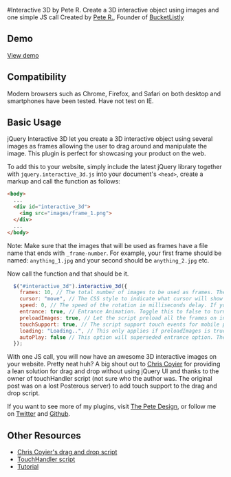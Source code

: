 #Interactive 3D by Pete R.
Create a 3D interactive object using images and one simple JS call
Created by [Pete R.](http://www.thepetedesign.com), Founder of [BucketListly](http://www.bucketlistly.com)

## Demo
[View demo](http://peachananr.github.io/interactive_3d/demo/interactive_3d.html)

## Compatibility
Modern browsers such as Chrome, Firefox, and Safari on both desktop and smartphones have been tested. Have not test on IE.

## Basic Usage
jQuery Interactive 3D let you create a 3D interactive object using several images as frames allowing the user to drag around and manipulate the image. This plugin is perfect for showcasing your product on the web.

To add this to your website, simply include the latest jQuery library together with `jquery.interactive_3d.js` into your document's `<head>`, create a markup and call the function as follows:

````html
<body>
  ...
  <div id="interactive_3d">
    <img src="images/frame_1.png">
  </div>
  ...
</body>
````
Note: Make sure that the images that will be used as frames have a file name that ends with `_frame-number`. For example, your first frame should be named: `anything_1.jpg` and your second should be `anything_2.jpg` etc.

Now call the function and that should be it.
 
````javascript
  $("#interactive_3d").interactive_3d({
    frames: 10, // The total number of images to be used as frames. The higher, the smoother your interaction will be. The default value is 10 frames.
    cursor: "move", // The CSS style to indicate what cursor will show when the user hover the object. The default value is "move"
    speed: 0, // The speed of the rotation in milliseconds delay. If you have small number of frames and the rotation seems too fast and not smooth, increase this value to 50 - 100 milliseconds delay. The default value is 0.
    entrance: true, // Entrance Animation. Toggle this to false to turn it off. The default value is true.
    preloadImages: true, // Let the script preload all the frames on initial load. Toggle this to false to turn it off. The default value is true.
    touchSupport: true, // The script support touch events for mobile phones. If this interferes with your website behaviour, you can toggle this to false. The default value is true.
    loading: "Loading..", // This only applies if preloadImages is true. This option let you show a loading indicator while the script is preloading the images. The option accepts HTML. Toggle this to false to turn this off. The default value is "Loading.."
    autoPlay: false // This option will superseded entrance option. The 3D object will start rotating automatically if autoPlay is not false. This option accepts the speed of the rotation in milliseconds delay. The default value is false.
  });
````

With one JS call, you will now have an awesome 3D interactive images on your website. Pretty neat huh? A big shout out to [Chris Coyier](http://css-tricks.com/snippets/jquery/draggable-without-jquery-ui/) for providing a lean solution for drag and drop without using jQuery UI and thanks to the owner of touchHandler script (not sure who the author was. The original post was on a lost Posterous server) to add touch support to the drag and drop script.

If you want to see more of my plugins, visit [The Pete Design](http://www.thepetedesign.com/#design), or follow me on [Twitter](http://www.twitter.com/peachananr) and [Github](http://www.github.com/peachananr).

## Other Resources
- [Chris Coyier's drag and drop script](http://css-tricks.com/snippets/jquery/draggable-without-jquery-ui/)
- [TouchHandler script](http://stackoverflow.com/questions/5186441/javascript-drag-and-drop-for-touch-devices)
- [Tutorial](http://www.onextrapixel.com/2013/11/26/create-an-awesome-3d-interactive-object-using-only-images-and-jquery/)
